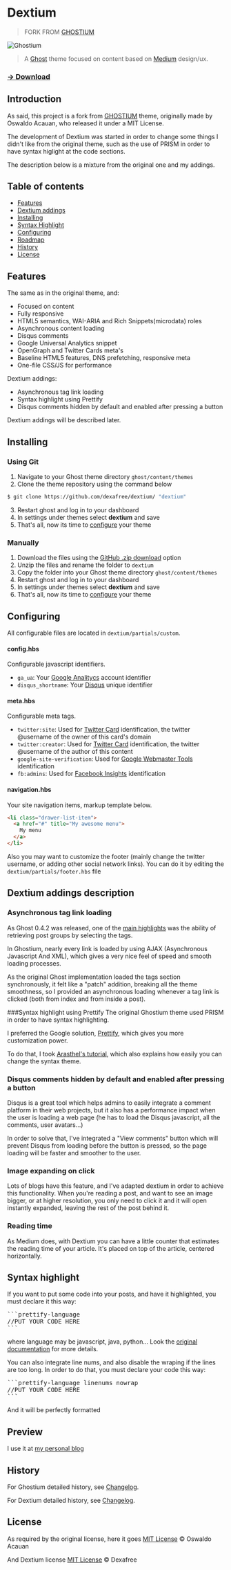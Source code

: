 # Dextium

> FORK FROM [GHOSTIUM](https://github.com/oswaldoacauan/ghostium)

![Ghostium](http://i.imgur.com/m5VcTBl.png)

> A [Ghost](https://ghost.org/) theme focused on content based on [Medium](https://medium.com) design/ux.

### [→ Download](https://github.com/dexafree/dextium/archive/master.zip)

## Introduction

As said, this project is a fork from [GHOSTIUM](https://github.com/oswaldoacauan/ghostium) theme, originally made by Oswaldo Acauan, who released it under a MIT License.

The development of Dextium was started in order to change some things I didn't like from the original theme, such as the use of PRISM in order to have syntax higlight at the code sections.

The description below is a mixture from the original one and my addings.



## Table of contents

* [Features](#features)
* [Dextium addings](#dextium-addings-description)
* [Installing](#installing)
* [Syntax Highlight](#syntax-highlight)
* [Configuring](#configuring)
* [Roadmap](#roadmap)
* [History](#history)
* [License](#license)

## Features

The same as in the original theme, and:
* Focused on content
* Fully responsive
* HTML5 semantics, WAI-ARIA and Rich Snippets(microdata) roles
* Asynchronous content loading
* Disqus comments
* Google Universal Analytics snippet
* OpenGraph and Twitter Cards meta's
* Baseline HTML5 features, DNS prefetching, responsive meta
* One-file CSS/JS for performance

Dextium addings:
* Asynchronous tag link loading
* Syntax highlight using Prettify
* Disqus comments hidden by default and enabled after pressing a button

Dextium addings will be described later.



## Installing

### Using Git
1. Navigate to your Ghost theme directory `ghost/content/themes`
2. Clone the theme repository using the command below
```sh
$ git clone https://github.com/dexafree/dextium/ "dextium"
```
3. Restart ghost and log in to your dashboard
4. In settings under themes select **dextium** and save
5. That's all, now its time to [configure](#configuring) your theme


### Manually
1. Download the files using the [GitHub .zip download](https://github.com/dexafree/dextium/archive/master.zip) option
2. Unzip the files and rename the folder to `dextium`
4. Copy the folder into your Ghost theme directory `ghost/content/themes`
5. Restart ghost and log in to your dashboard
6. In settings under themes select **dextium** and save
7. That's all, now its time to [configure](#configuring) your theme

## Configuring

All configurable files are located in `dextium/partials/custom`.

#### config.hbs

Configurable javascript identifiers.

* `ga_ua`: Your [Google Analitycs](https://support.google.com/analytics/answer/1032385) account identifier
* `disqus_shortname`: Your [Disqus](http://help.disqus.com/customer/portal/articles/466208) unique identifier

#### meta.hbs

Configurable meta tags.

* `twitter:site`: Used for [Twitter Card](https://dev.twitter.com/docs/cards/markup-reference) identification, the twitter @username of the owner of this card's domain
* `twitter:creator`: Used for [Twitter Card](https://dev.twitter.com/docs/cards/markup-reference) identification, the twitter @username of the author of this content
* `google-site-verification`: Used for [Google Webmaster Tools](https://support.google.com/webmasters/answer/35179) identification
* `fb:admins`: Used for [Facebook Insights](https://developers.facebook.com/docs/insights/‎) identification

#### navigation.hbs

Your site navigation items, markup template below.
```html
<li class="drawer-list-item">
  <a href="#" title="My awesome menu">
    My menu
  </a>
</li>
```


Also you may want to customize the footer (mainly change the twitter username, or adding other social network links).
You can do it by editing the `dextium/partials/footer.hbs` file


## Dextium addings description

### Asynchronous tag link loading
As Ghost 0.4.2 was released, one of the [main highlights](https://github.com/TryGhost/Ghost/tree/0.4.2) was the ability of retrieving post groups by selecting the tags.

In Ghostium, nearly every link is loaded by using AJAX (Asynchronous Javascript And XML), which gives a very nice feel of speed and smooth loading processes.

As the original Ghost implementation loaded the tags section synchronously, it felt like a "patch" addition, breaking all the theme smoothness, so I provided an asynchronous loading whenever a tag link is clicked (both from index and from inside a post).

###Syntax highlight using Prettify
The original Ghostium theme used PRISM in order to have syntax highlighting.

I preferred the Google solution, [Prettify](https://code.google.com/p/google-code-prettify/), which gives you more customization power.

To do that, I took [Arasthel's tutorial](http://blog.arasthel.com/syntax-highlight-en-ghost-definitivo/), which also explains how easily you can change the syntax theme.

### Disqus comments hidden by default and enabled after pressing a button
Disqus is a great tool which helps admins to easily integrate a comment platform in their web projects, but it also has a performance impact when the user is loading a web page (he has to load the Disqus javascript, all the comments, user avatars...)

In order to solve that, I've integrated a "View comments" button which will prevent Disqus from loading before the button is pressed, so the page loading will be faster and smoother to the user.

### Image expanding on click
Lots of blogs have this feature, and I've adapted dextium in order to achieve this functionality.
When you're reading a post, and want to see an image bigger, or at higher resolution, you only need to click it and it will open instantly expanded, leaving the rest of the post behind it.

### Reading time
As Medium does, with Dextium you can have a little counter that estimates the reading time of your article.
It's placed on top of the article, centered horizontally.

## Syntax highlight
If you want to put some code into your posts, and have it highlighted, you must declare it this way:

<pre>
```prettify-language
//PUT YOUR CODE HERE
```
</pre>

where language may be javascript, java, python...
Look the [original documentation](https://code.google.com/p/google-code-prettify/) for more details.

You can also integrate line nums, and also disable the wraping if the lines are too long.
In order to do that, you must declare your code this way:

<pre>
```prettify-language linenums nowrap
//PUT YOUR CODE HERE
```
</pre>

And it will be perfectly formatted

## Preview
I use it at [my personal blog](http://www.dexa-dev.com)

## History

For Ghostium detailed history, see [Changelog](https://github.com/oswaldoacauan/ghostium/blob/master/CHANGELOG.md).

For Dextium detailed history, see [Changelog](https://github.com/dexafree/dextium/blob/master/CHANGELOG.md).


## License

As required by the original license, here it goes
[MIT License](http://oswaldoacauan.mit-license.org/) © Oswaldo Acauan

And Dextium license
[MIT License](http://dexafree.mit-license.org/) © Dexafree
